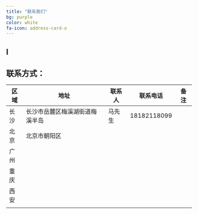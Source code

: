 ```yaml
---
title: "联系我们"
bg: purple
color: white
fa-icon: address-card-o
---
```


## l

## 联系方式：



| 区域 | 地址                           | 联系人 | 联系电话    | 备注 |
| ---- | ------------------------------ | ------ | ----------- | ---- |
| 长沙 | 长沙市岳麓区梅溪湖街道梅溪半岛 | 马先生 | 18182118099 |      |
| 北京 | 北京市朝阳区                   |        |             |      |
| 广州 |                                |        |             |      |
| 重庆 |                                |        |             |      |
| 西安 |                                |        |             |      |
|      |                                |        |             |      |

